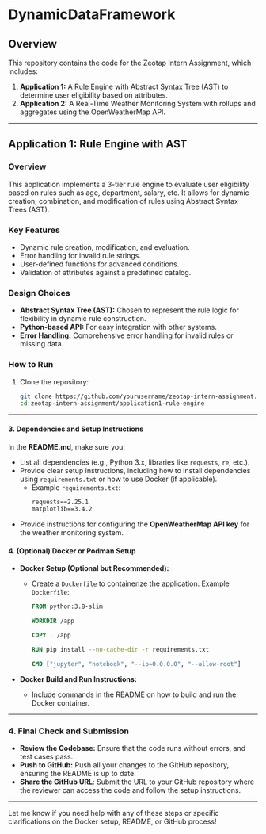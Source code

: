 # DynamicDataFramework

## Overview

This repository contains the code for the Zeotap Intern Assignment, which includes:
1. **Application 1:** A Rule Engine with Abstract Syntax Tree (AST) to determine user eligibility based on attributes.
2. **Application 2:** A Real-Time Weather Monitoring System with rollups and aggregates using the OpenWeatherMap API.

---

## Application 1: Rule Engine with AST

### Overview
This application implements a 3-tier rule engine to evaluate user eligibility based on rules such as age, department, salary, etc. It allows for dynamic creation, combination, and modification of rules using Abstract Syntax Trees (AST).

### Key Features
- Dynamic rule creation, modification, and evaluation.
- Error handling for invalid rule strings.
- User-defined functions for advanced conditions.
- Validation of attributes against a predefined catalog.

### Design Choices
- **Abstract Syntax Tree (AST):** Chosen to represent the rule logic for flexibility in dynamic rule construction.
- **Python-based API:** For easy integration with other systems.
- **Error Handling:** Comprehensive error handling for invalid rules or missing data.

### How to Run
1. Clone the repository:
   ```bash
   git clone https://github.com/yourusername/zeotap-intern-assignment.git
   cd zeotap-intern-assignment/application1-rule-engine

---

#### **3. Dependencies and Setup Instructions**
In the **README.md**, make sure you:
- List all dependencies (e.g., Python 3.x, libraries like `requests`, `re`, etc.).
- Provide clear setup instructions, including how to install dependencies using `requirements.txt` or how to use Docker (if applicable).
  - Example `requirements.txt`:
    ```txt
    requests==2.25.1
    matplotlib==3.4.2
    ```
- Provide instructions for configuring the **OpenWeatherMap API key** for the weather monitoring system.

#### **4. (Optional) Docker or Podman Setup**
- **Docker Setup (Optional but Recommended):**
  - Create a `Dockerfile` to containerize the application. Example `Dockerfile`:

    ```dockerfile
    FROM python:3.8-slim

    WORKDIR /app

    COPY . /app

    RUN pip install --no-cache-dir -r requirements.txt

    CMD ["jupyter", "notebook", "--ip=0.0.0.0", "--allow-root"]
    ```

- **Docker Build and Run Instructions:**
  - Include commands in the README on how to build and run the Docker container.

---

### **4. Final Check and Submission**
- **Review the Codebase:** Ensure that the code runs without errors, and test cases pass.
- **Push to GitHub:** Push all your changes to the GitHub repository, ensuring the README is up to date.
- **Share the GitHub URL**: Submit the URL to your GitHub repository where the reviewer can access the code and follow the setup instructions.

---

Let me know if you need help with any of these steps or specific clarifications on the Docker setup, README, or GitHub process!
